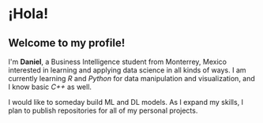 # ¡Hola!

## Welcome to my profile!

I'm **Daniel**, a Business Intelligence student from Monterrey, Mexico interested in learning and applying data science in all kinds of ways. I am currently learning *R* and *Python* for data manipulation and visualization, and I know basic *C++* as well.

I would like to someday build ML and DL models. As I expand my skills, I plan to publish repositories for all of my personal projects.
